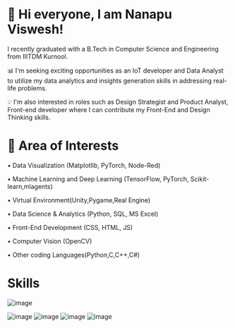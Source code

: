 # 👋 Hi everyone, I am Nanapu Viswesh!
 I recently graduated with a B.Tech in Computer Science and Engineering from IIITDM Kurnool.
 
📊 I'm seeking exciting opportunities as an IoT developer and Data Analyst to utilize my data analytics and insights generation skills in addressing real-life problems.

💡 I'm also interested in roles such as  Design Strategist and Product Analyst, Front-end developer where I can contribute my Front-End and Design Thinking skills.

# 📍 Area of Interests

• Data Visualization (Matplotlib, PyTorch, Node-Red)

• Machine Learning and Deep Learning (TensorFlow, PyTorch, Scikit-learn,mlagents)

• Virtual Environment(Unity,Pygame,Real Engine)

• Data Science & Analytics (Python, SQL, MS Excel)

• Front-End Development (CSS, HTML, JS)

• Computer Vision (OpenCV)

• Other coding Languages(Python,C,C++,C#)

#  Skills
![image](https://github.com/user-attachments/assets/0fd520be-7783-4021-a50d-ee7a6a61a3f2)

![image](https://github.com/user-attachments/assets/fa6ae080-1af0-4451-9785-c7a57383eb09)
![image](https://github.com/user-attachments/assets/c75dd393-0813-498f-a509-ef46cc2ace14)
![image](https://github.com/user-attachments/assets/4f43348f-8d7a-48d4-9f2e-5333c3ceadce)
![image](https://github.com/user-attachments/assets/96de689e-a7ae-4b33-a741-de48b62d4030)



